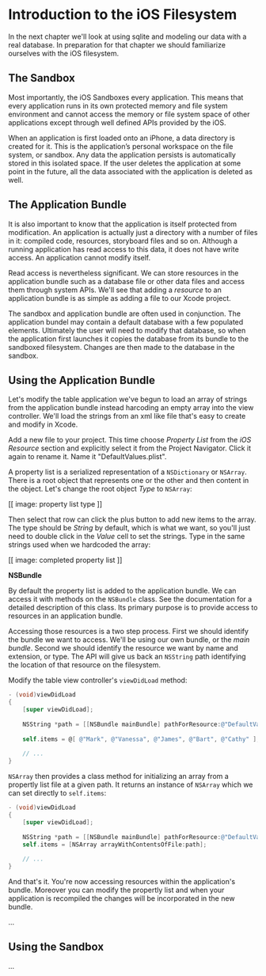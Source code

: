 Introduction to the iOS Filesystem
=================================

In the next chapter we'll look at using sqlite and modeling our data with a real database. In preparation for that chapter we should familiarize ourselves with the iOS filesystem.

## The Sandbox

Most importantly, the iOS Sandboxes every application. This means that every application runs in its own protected memory and file system environment and cannot access the memory or file system space of other applications except through well defined APIs provided by the iOS.

When an application is first loaded onto an iPhone, a data directory is created for it. This is the application’s personal workspace on the file system, or sandbox. Any data the application persists is automatically stored in this isolated space. If the user deletes the application at some point in the future, all the data associated with the application is deleted as well.

## The Application Bundle

It is also important to know that the application is itself protected from modification.  An application is actually just a directory with a number of files in it: compiled code, resources, storyboard files and so on. Although a running application has read access to this data, it does not have write access. An application cannot modify itself.

Read access is nevertheless significant. We can store resources in the application bundle such as a database file or other data files and access them through system APIs. We'll see that adding a *resource* to an application bundle is as simple as adding a file to our Xcode project.

The sandbox and application bundle are often used in conjunction. The application bundel may contain a default database with a few populated elements. Ultimately the user will need to modify that database, so when the application first launches it copies the database from its bundle to the sandboxed filesystem. Changes are then made to the database in the sandbox.

## Using the Application Bundle

Let's modify the table application we've begun to load an array of strings from the application bundle instead harcoding an empty array into the view controller. We'll load the strings from an xml like file that's easy to create and modify in Xcode.

Add a new file to your project. This time choose *Property List* from the *iOS Resource* section and explicitly select it from the Project Navigator. Click it again to rename it. Name it "DefaultValues.plist".

A property list is a serialized representation of a `NSDictionary` or `NSArray`. There is a root object that represents one or the other and then content in the object. Let's change the root object *Type* to `NSArray`:

[[ image: property list type ]]

Then select that row can click the plus button to add new items to the array. The type should be *String* by default, which is what we want, so you'll just need to double click in the *Value* cell to set the strings. Type in the same strings used when we hardcoded the array:

[[ image: completed property list ]]

**NSBundle**

By default the property list is added to the application bundle. We can access it with methods on the `NSBundle` class. See the documentation for a detailed description of this class. Its primary purpose is to provide access to resources in an application bundle.

Accessing those resources is a two step process. First we should identify the bundle we want to access. We'll be using our own bundle, or the *main bundle*. Second we should identify the resource we want by name and extension, or type. The API will give us back an `NSString` path identifying the location of that resource on the filesystem.

Modify the table view controller's `viewDidLoad` method:

```objective-c
- (void)viewDidLoad
{
    [super viewDidLoad];
  
    NSString *path = [[NSBundle mainBundle] pathForResource:@"DefaultValues" ofType:@"plist"];
  
    self.items = @[ @"Mark", @"Vanessa", @"James", @"Bart", @"Cathy" ];
  
  	// ...
}
```

`NSArray` then provides a class method for initializing an array from a propertly list file at a given path. It returns an instance of `NSArray` which we can set directly to `self.items`:

```objective-c
- (void)viewDidLoad
{
    [super viewDidLoad];
  
    NSString *path = [[NSBundle mainBundle] pathForResource:@"DefaultValues" ofType:@"plist"];
    self.items = [NSArray arrayWithContentsOfFile:path];
    
    // ...
}
```

And that's it. You're now accessing resources within the application's bundle. Moreover you can modify the propertly list and when your application is recompiled the changes will be incorporated in the new bundle.

...

## Using the Sandbox

...
